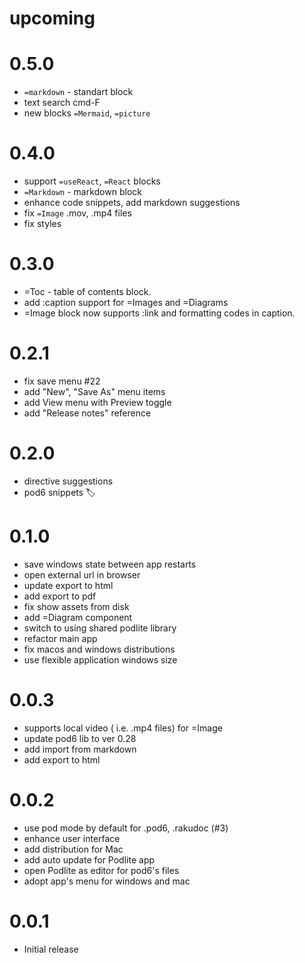 # upcoming

# 0.5.0
- `=markdown` - standart block
- text search cmd-F
- new blocks `=Mermaid`, `=picture`

# 0.4.0
- support `=useReact`, `=React` blocks
- `=Markdown` - markdown block
- enhance code snippets, add markdown suggestions
- fix `=Image` .mov, .mp4 files
- fix styles

#  0.3.0
- =Toc - table of contents block.
- add :caption support for =Images and =Diagrams
- =Image block now supports :link and formatting codes in caption.
# 0.2.1
- fix save menu #22
- add "New", "Save As" menu items
- add View menu with Preview toggle
- add "Release notes" reference

# 0.2.0
- directive suggestions
- pod6 snippets 🏷
# 0.1.0
- save windows state between app restarts
- open external url in browser
- update export to html
- add export to pdf
- fix show assets from disk
- add =Diagram component
- switch to using shared podlite library
- refactor main app
- fix macos and windows distributions
- use flexible application windows size

# 0.0.3
 - supports local video ( i.e. .mp4 files) for =Image
 - update pod6 lib to ver 0.28
 - add import from markdown
 - add  export to html

# 0.0.2
- use pod mode by default for .pod6, .rakudoc (#3)
- enhance user interface
- add distribution for Mac
- add auto update for Podlite app
- open Podlite as editor for pod6's files
- adopt app's menu for windows and mac

# 0.0.1
- Initial release 